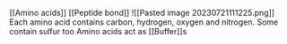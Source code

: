 [[Amino acids]]
[[Peptide bond]]
![[Pasted image 20230721111225.png]]
Each amino acid contains carbon, hydrogen, oxygen and nitrogen. Some contain sulfur too
Amino acids act as [[Buffer]]s